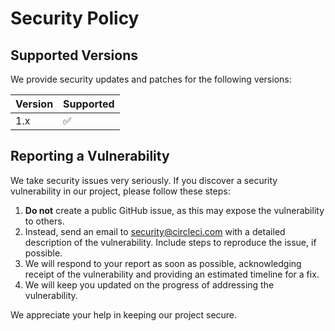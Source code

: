 # Security Policy

## Supported Versions

We provide security updates and patches for the following versions:

| Version | Supported          |
| ------- | ------------------ |
| 1.x     | :white_check_mark: |

## Reporting a Vulnerability

We take security issues very seriously. If you discover a security vulnerability in our project, please follow these steps:

1. **Do not** create a public GitHub issue, as this may expose the vulnerability to others.
2. Instead, send an email to [security@circleci.com](mailto:security@circleci.com) with a detailed description of the vulnerability. Include steps to reproduce the issue, if possible.
3. We will respond to your report as soon as possible, acknowledging receipt of the vulnerability and providing an estimated timeline for a fix.
4. We will keep you updated on the progress of addressing the vulnerability.

We appreciate your help in keeping our project secure.
